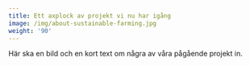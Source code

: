 ```yaml
---
title: Ett axplock av projekt vi nu har igång
image: /img/about-sustainable-farming.jpg
weight: '90'
---
```

Här ska en bild och en kort text om några av våra pågående projekt in.
